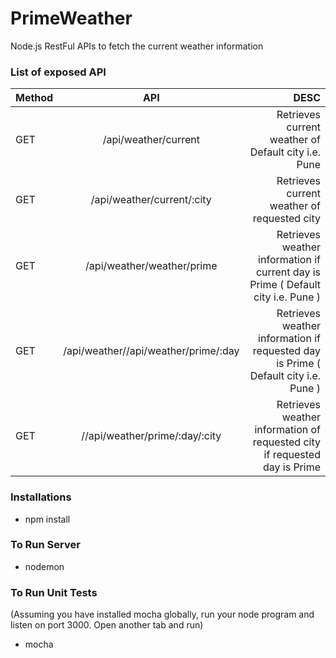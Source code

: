 # PrimeWeather
Node.js RestFul APIs to fetch the current weather information

### List of exposed API

| Method        | API           | DESC  |
| ------------- |:-------------:| -----:|
| GET           | /api/weather/current | Retrieves current weather of Default city i.e. Pune |
| GET           | /api/weather/current/:city | Retrieves current weather of requested city |
| GET           | /api/weather/weather/prime | Retrieves weather information if current day is Prime ( Default city i.e. Pune ) |
| GET           | /api/weather//api/weather/prime/:day | Retrieves weather information if requested day is Prime ( Default city i.e. Pune )  |
| GET           | //api/weather/prime/:day/:city |Retrieves weather information of requested city if requested day is Prime |


### Installations

* npm install

### To Run Server

* nodemon


### To Run Unit Tests

(Assuming you have installed mocha globally, run your node program and listen on port 3000. Open another tab and run)

* mocha



